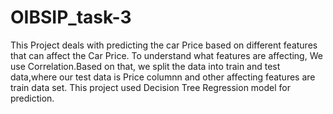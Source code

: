 # OIBSIP_task-3
This Project deals with predicting the car Price based on different features that can affect the Car Price.
To understand what features are affecting, We use Correlation.Based on that, we split the data into train and test data,where our test data is Price columnn and other affecting features are train data set.
This project used Decision Tree Regression model for prediction.
